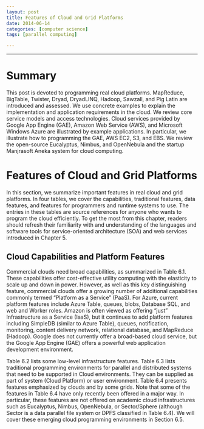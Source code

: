 ```yaml
---
layout: post
title: Features of Cloud and Grid Platforms
date: 2014-06-14
categories: [computer science]
tags: [parallel computing]

---
```



---

# Summary 

This post is devoted to programming real cloud platforms. MapReduce, BigTable, Twister, Dryad, DryadLINQ, Hadoop, Sawzall, and Pig Latin are introduced and assessed. We use concrete examples to explain the implementation and application requirements in the cloud. We review core service models and access technologies. Cloud services provided by Google App Engine (GAE), Amazon Web Service (AWS), and Microsoft Windows Azure are illustrated by example applications. In particular, we illustrate how to programming the GAE, AWS EC2, S3, and EBS. We review the open-source Eucalyptus, Nimbus, and OpenNebula and the startup Manjrasoft Aneka system for cloud computing.

# Features of Cloud and Grid Platforms

In this section, we summarize important features in real cloud and grid platforms. In four tables, we cover the capabilities, traditional features, data features, and features for programmers and runtime systems to use. The entries in these tables are source references for anyone who wants to program the cloud efficiently. To get the most from this chapter, readers should refresh their familiarity with and understanding of the languages and software tools for service-oriented architecture (SOA) and web services introduced in Chapter 5.

## Cloud Capabilities and Platform Features

Commercial clouds need broad capabilities, as summarized in Table 6.1. These capabilities offer cost-effective utility computing with the elasticity to scale up and down in power. However, as well as this key distinguishing feature, commercial clouds offer a growing number of additional capabilities commonly termed “Platform as a Service” (PaaS). For Azure, current platform features include Azure Table, queues, blobs, Database SQL, and web and Worker roles. Amazon is often viewed as offering “just” Infrastructure as a Service (IaaS), but it continues to add platform features including SimpleDB (similar to Azure Table), queues, notification, monitoring, content delivery network, relational database, and MapReduce (Hadoop). Google does not currently offer a broad-based cloud service, but the Google App Engine (GAE) offers a powerful web application development environment.



Table 6.2 lists some low-level infrastructure features. Table 6.3 lists traditional programming environments for parallel and distributed systems that need to be supported in Cloud environments. They can be supplied as part of system (Cloud Platform) or user environment. Table 6.4 presents features emphasized by clouds and by some grids. Note that some of the features in Table 6.4 have only recently been offered in a major way. In particular, these features are not offered on academic cloud infrastructures such as Eucalyptus, Nimbus, OpenNebula, or Sector/Sphere (although Sector is a data parallel file system or DPFS classified in Table 6.4). We will cover these emerging cloud programming environments in Section 6.5.
